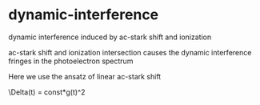 # dynamic-interference
dynamic interference induced by ac-stark shift and ionization

ac-stark shift and ionization intersection causes the dynamic interference fringes in the photoelectron spectrum

Here we use the ansatz of linear ac-stark shift

\Delta(t) = const*g(t)^2
